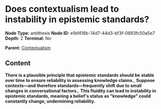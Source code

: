 # Does contextualism lead to instability in epistemic standards?

**Node Type:** antithesis
**Node ID:** e1bf416b-14d7-44d3-bf3f-0893fc50a5e7
**Depth:** 2
**Terminal:** No

**Parent:** [Contextualism](contextualism.md)

## Content

**There is a plausible principle that epistemic standards should be stable over time to ensure reliability in assessing knowledge claims.**, **Suppose contexts—and therefore standards—frequently shift due to small changes in conversational factors.**, **This fluidity can lead to instability in epistemic standards, meaning a belief's status as "knowledge" could constantly change, undermining reliability.**
